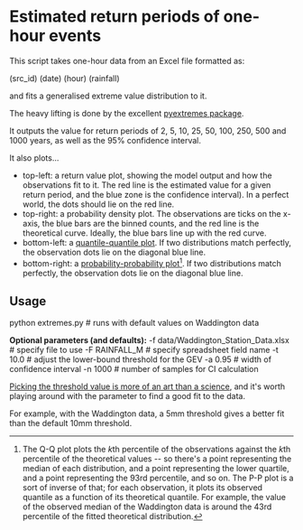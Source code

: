 # Estimated return periods of one-hour events

This script takes one-hour data from an Excel file formatted as:

  (src_id) (date) (hour) (rainfall)

and fits a generalised extreme value distribution to it.

The heavy lifting is done by the excellent [pyextremes package](https://georgebv.github.io/pyextremes/).

It outputs the value for return periods of 2, 5, 10, 25, 50, 100, 250, 500 and 1000 years, as well as the 95% confidence interval.

It also plots...
  * top-left: a return value plot, showing the model output and how the observations fit to it. The red line is the estimated value for a given return period, and the blue zone is the confidence interval). In a perfect world, the dots should lie on the red line.
  * top-right: a probability density plot. The observations are ticks on the x-axis, the blue bars are the binned counts, and the red line is the theoretical curve. Ideally, the blue bars line up with the red curve.
  * bottom-left: a [quantile-quantile plot](https://en.wikipedia.org/wiki/Q%E2%80%93Q_plot). If two distributions match perfectly, the observation dots lie on the diagonal blue line.
  * bottom-right: a [probability-probability plot](https://en.wikipedia.org/wiki/P%E2%80%93P_plot)[^0]. If two distributions match perfectly, the observation dots lie on the diagonal blue line.

[^0]: The Q-Q plot plots the $k$th percentile of the observations against the $k$th percentile of the theoretical values -- so there's a point representing the median of each distribution, and a point representing the lower quartile, and a point representing the 93rd percentile, and so on. The P-P plot is a sort of inverse of that; for each observation, it plots its observed quantile as a function of its theoretical quantile. For example, the value of the observed median of the Waddington data is around the 43rd percentile of the fitted theoretical distribution.

## Usage

  python extremes.py # runs with default values on Waddington data

**Optional parameters (and defaults):**
    -f data/Waddington_Station_Data.xlsx # specify file to use
    -F RAINFALL_M           # specify spreadsheet field name
    -t 10.0                 # adjust the lower-bound threshold for the GEV
    -a 0.95                 # width of confidence interval
    -n 1000                 # number of samples for CI calculation

[Picking the threshold value is more of an art than a science](https://georgebv.github.io/pyextremes/user-guide/5-threshold-selection/), and it's worth playing around with the parameter to find a good fit to the data.

For example, with the Waddington data, a 5mm threshold gives a better fit than the default 10mm threshold.
